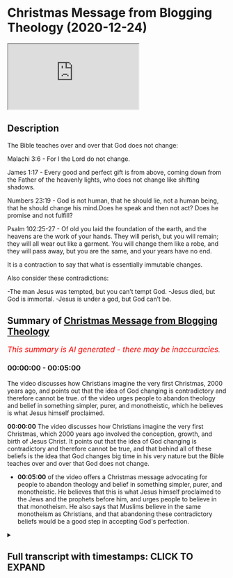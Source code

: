# Christmas Message from Blogging Theology (2020-12-24)

<iframe loading='lazy' src='https://www.youtube.com/embed/UKfoEkJ_Yi0'></iframe>

## Description

The Bible teaches over and over that God does not change:

Malachi 3:6 - For I the Lord do not change.

James 1:17 - Every good and perfect gift is from above, coming down from the Father of the heavenly lights, who does not change like shifting shadows.

Numbers 23:19 - God is not human, that he should lie, not a human being, that he should change his mind.Does he speak and then not act? Does he promise and not fulfill?

Psalm 102:25-27 - Of old you laid the foundation of the earth, and the heavens are the work of your hands. They will perish, but you will remain; they will all wear out like a garment. You will change them like a robe, and they will pass away, but you are the same, and your years have no end.

It is a contraction to say that what is essentially immutable changes.

Also consider these contradictions:

-The man Jesus was tempted, but you can’t tempt God. 
-Jesus died, but God is immortal. 
-Jesus is under a god, but God can’t be.

## Summary of [Christmas Message from Blogging Theology](https://www.youtube.com/watch?v=UKfoEkJ_Yi0)


*<span style="color:red; font-size:125%">This summary is AI generated - there may be inaccuracies</span>. [](/)*

### <a onclick="modifyYTiframeseektime('0')">00:00:00</a> - <a onclick="modifyYTiframeseektime('300')">00:05:00</a>

The video discusses how Christians imagine the very first Christmas, 2000 years ago, and points out that the idea of God changing is contradictory and therefore cannot be true. of the video urges people to abandon theology and belief in something simpler, purer, and monotheistic, which he believes is what Jesus himself proclaimed.

**<a onclick="modifyYTiframeseektime('0')">00:00:00</a>** The video discusses how Christians imagine the very first Christmas, which 2000 years ago involved the conception, growth, and birth of Jesus Christ. It points out that the idea of God changing is contradictory and therefore cannot be true, and that behind all of these beliefs is the idea that God changes big time in his very nature but the Bible teaches over and over that God does not change.
* **<a onclick="modifyYTiframeseektime('300')">00:05:00</a>** of the video offers a Christmas message advocating for people to abandon theology and belief in something simpler, purer, and monotheistic. He believes that this is what Jesus himself proclaimed to the Jews and the prophets before him, and urges people to believe in that monotheism. He also says that Muslims believe in the same monotheism as Christians, and that abandoning these contradictory beliefs would be a good step in accepting God's perfection.

<details><summary><h2>Full transcript with timestamps: CLICK TO EXPAND</h2></summary>

<a onclick="modifyYTiframeseektime('1')">0:00:01</a> hello in this episode i want to talk  
<a onclick="modifyYTiframeseektime('3')">0:00:03</a> about  
<a onclick="modifyYTiframeseektime('4')">0:00:04</a> how christians imagine the very first  
<a onclick="modifyYTiframeseektime('7')">0:00:07</a> christmas  
<a onclick="modifyYTiframeseektime('8')">0:00:08</a> that time when uh jesus was born 2000  
<a onclick="modifyYTiframeseektime('11')">0:00:11</a> years ago  
<a onclick="modifyYTiframeseektime('12')">0:00:12</a> in bethlehem so how do they imagine that  
<a onclick="modifyYTiframeseektime('17')">0:00:17</a> well i it goes something like this i  
<a onclick="modifyYTiframeseektime('19')">0:00:19</a> think  
<a onclick="modifyYTiframeseektime('20')">0:00:20</a> for them uh it starts with the  
<a onclick="modifyYTiframeseektime('22')">0:00:22</a> conception  
<a onclick="modifyYTiframeseektime('23')">0:00:23</a> when god became a fertilized egg  
<a onclick="modifyYTiframeseektime('27')">0:00:27</a> then god grew in uh grew as an embryo  
<a onclick="modifyYTiframeseektime('31')">0:00:31</a> then a fetus and then god kicked mary  
<a onclick="modifyYTiframeseektime('34')">0:00:34</a> from within her womb  
<a onclick="modifyYTiframeseektime('37')">0:00:37</a> and then at the birth on christmas day  
<a onclick="modifyYTiframeseektime('39')">0:00:39</a> god entered the world  
<a onclick="modifyYTiframeseektime('41')">0:00:41</a> as a baby amid the stench of manure  
<a onclick="modifyYTiframeseektime('44')">0:00:44</a> and cobwebs and hay in a stable  
<a onclick="modifyYTiframeseektime('48')">0:00:48</a> so the gospels tell us mary cradled the  
<a onclick="modifyYTiframeseektime('51')">0:00:51</a> crater in her arms i never imagined god  
<a onclick="modifyYTiframeseektime('54')">0:00:54</a> would look like that  
<a onclick="modifyYTiframeseektime('55')">0:00:55</a> she says to herself but  
<a onclick="modifyYTiframeseektime('60')">0:01:00</a> i would say that the idea that god  
<a onclick="modifyYTiframeseektime('62')">0:01:02</a> became a baby  
<a onclick="modifyYTiframeseektime('64')">0:01:04</a> involves some serious contradictions and  
<a onclick="modifyYTiframeseektime('67')">0:01:07</a> therefore it cannot be true  
<a onclick="modifyYTiframeseektime('69')">0:01:09</a> so consider this the idea that god the  
<a onclick="modifyYTiframeseektime('72')">0:01:12</a> invisible god  
<a onclick="modifyYTiframeseektime('73')">0:01:13</a> became visible the untouchable became  
<a onclick="modifyYTiframeseektime('77')">0:01:17</a> touchable  
<a onclick="modifyYTiframeseektime('78')">0:01:18</a> the unlimited became limited the  
<a onclick="modifyYTiframeseektime('81')">0:01:21</a> infinite  
<a onclick="modifyYTiframeseektime('82')">0:01:22</a> became finite the immutable  
<a onclick="modifyYTiframeseektime('86')">0:01:26</a> became mutable the unchangeable became  
<a onclick="modifyYTiframeseektime('89')">0:01:29</a> changeable spirit became matter  
<a onclick="modifyYTiframeseektime('92')">0:01:32</a> the almighty god became weak  
<a onclick="modifyYTiframeseektime('97')">0:01:37</a> now what lies behind all of these  
<a onclick="modifyYTiframeseektime('100')">0:01:40</a> beliefs these claims  
<a onclick="modifyYTiframeseektime('101')">0:01:41</a> is that god changes big time in his very  
<a onclick="modifyYTiframeseektime('105')">0:01:45</a> nature  
<a onclick="modifyYTiframeseektime('107')">0:01:47</a> but the bible teaches over and over that  
<a onclick="modifyYTiframeseektime('110')">0:01:50</a> god does  
<a onclick="modifyYTiframeseektime('111')">0:01:51</a> not change the prophet malachi  
<a onclick="modifyYTiframeseektime('114')">0:01:54</a> in chapter 3 verse 6 says for i the lord  
<a onclick="modifyYTiframeseektime('118')">0:01:58</a> do not change the letter of james in the  
<a onclick="modifyYTiframeseektime('121')">0:02:01</a> new testament  
<a onclick="modifyYTiframeseektime('122')">0:02:02</a> 117 says for every good and perfect gift  
<a onclick="modifyYTiframeseektime('126')">0:02:06</a> is from above coming down from the  
<a onclick="modifyYTiframeseektime('128')">0:02:08</a> father of heavenly lights  
<a onclick="modifyYTiframeseektime('130')">0:02:10</a> who does not change like shifting  
<a onclick="modifyYTiframeseektime('133')">0:02:13</a> shadows  
<a onclick="modifyYTiframeseektime('135')">0:02:15</a> the book of numbers says chapter 23  
<a onclick="modifyYTiframeseektime('139')">0:02:19</a> god is not human that he should lie  
<a onclick="modifyYTiframeseektime('143')">0:02:23</a> not a human being that he should change  
<a onclick="modifyYTiframeseektime('145')">0:02:25</a> his mind  
<a onclick="modifyYTiframeseektime('146')">0:02:26</a> does he speak and then not act does he  
<a onclick="modifyYTiframeseektime('149')">0:02:29</a> promise and not  
<a onclick="modifyYTiframeseektime('150')">0:02:30</a> fulfill psalm 102  
<a onclick="modifyYTiframeseektime('153')">0:02:33</a> tells us of old you laid the foundation  
<a onclick="modifyYTiframeseektime('157')">0:02:37</a> of the work of the world  
<a onclick="modifyYTiframeseektime('158')">0:02:38</a> and the heavens are the work of your  
<a onclick="modifyYTiframeseektime('160')">0:02:40</a> hands they will perish  
<a onclick="modifyYTiframeseektime('162')">0:02:42</a> but you will remain they will all wear  
<a onclick="modifyYTiframeseektime('165')">0:02:45</a> out like a garment  
<a onclick="modifyYTiframeseektime('167')">0:02:47</a> you will change them like a robe and  
<a onclick="modifyYTiframeseektime('170')">0:02:50</a> they will pass away  
<a onclick="modifyYTiframeseektime('172')">0:02:52</a> but you are the same and your years  
<a onclick="modifyYTiframeseektime('175')">0:02:55</a> have no end  
<a onclick="modifyYTiframeseektime('178')">0:02:58</a> so it's a contradiction to say that what  
<a onclick="modifyYTiframeseektime('181')">0:03:01</a> essentially what is essentially  
<a onclick="modifyYTiframeseektime('182')">0:03:02</a> immutable changes  
<a onclick="modifyYTiframeseektime('186')">0:03:06</a> now there are other contradictions uh of  
<a onclick="modifyYTiframeseektime('189')">0:03:09</a> which may  
<a onclick="modifyYTiframeseektime('190')">0:03:10</a> have occurred to you as well the idea  
<a onclick="modifyYTiframeseektime('192')">0:03:12</a> that the new testament teaches that  
<a onclick="modifyYTiframeseektime('194')">0:03:14</a> jesus  
<a onclick="modifyYTiframeseektime('195')">0:03:15</a> was tempted by the devil it says that in  
<a onclick="modifyYTiframeseektime('197')">0:03:17</a> the gospels  
<a onclick="modifyYTiframeseektime('199')">0:03:19</a> but it also says that you can't tempt  
<a onclick="modifyYTiframeseektime('201')">0:03:21</a> god  
<a onclick="modifyYTiframeseektime('203')">0:03:23</a> the gospels say that jesus died but god  
<a onclick="modifyYTiframeseektime('207')">0:03:27</a> is immortal the new testament also says  
<a onclick="modifyYTiframeseektime('209')">0:03:29</a> that in one timothy that god does not  
<a onclick="modifyYTiframeseektime('211')">0:03:31</a> die that he's immortal  
<a onclick="modifyYTiframeseektime('213')">0:03:33</a> jesus is under a god it says he plays  
<a onclick="modifyYTiframeseektime('216')">0:03:36</a> best places that jesus  
<a onclick="modifyYTiframeseektime('217')">0:03:37</a> has a god but god can't be god can't be  
<a onclick="modifyYTiframeseektime('220')">0:03:40</a> under a god obviously because god is  
<a onclick="modifyYTiframeseektime('223')">0:03:43</a> almighty he is the  
<a onclick="modifyYTiframeseektime('224')">0:03:44</a> creator of the heavens and the earth the  
<a onclick="modifyYTiframeseektime('226')">0:03:46</a> source of everything therefore he is not  
<a onclick="modifyYTiframeseektime('228')">0:03:48</a> under anyone else or they would be god  
<a onclick="modifyYTiframeseektime('230')">0:03:50</a> logically and there's a little verse  
<a onclick="modifyYTiframeseektime('233')">0:03:53</a> here in  
<a onclick="modifyYTiframeseektime('233')">0:03:53</a> one uh in luke's gospel uh  
<a onclick="modifyYTiframeseektime('236')">0:03:56</a> chapter two verse fourteen a little  
<a onclick="modifyYTiframeseektime('239')">0:03:59</a> verse but it's so  
<a onclick="modifyYTiframeseektime('240')">0:04:00</a> pregnant with her pregnant pun intended  
<a onclick="modifyYTiframeseektime('244')">0:04:04</a> with implications the child is referring  
<a onclick="modifyYTiframeseektime('247')">0:04:07</a> to jesus the child grew  
<a onclick="modifyYTiframeseektime('249')">0:04:09</a> and became strong filled with wisdom  
<a onclick="modifyYTiframeseektime('252')">0:04:12</a> and the favor of god was upon him  
<a onclick="modifyYTiframeseektime('256')">0:04:16</a> that's luke 2 40. so  
<a onclick="modifyYTiframeseektime('259')">0:04:19</a> the son jesus grew and became strong  
<a onclick="modifyYTiframeseektime('263')">0:04:23</a> filled with wisdom and favor the favor  
<a onclick="modifyYTiframeseektime('266')">0:04:26</a> of gobblers on him so this is a changing  
<a onclick="modifyYTiframeseektime('268')">0:04:28</a> developing  
<a onclick="modifyYTiframeseektime('269')">0:04:29</a> person it's not a static kind of entity  
<a onclick="modifyYTiframeseektime('273')">0:04:33</a> you know the god man um  
<a onclick="modifyYTiframeseektime('276')">0:04:36</a> so there we go so um i i think  
<a onclick="modifyYTiframeseektime('279')">0:04:39</a> the i the idea this christmas is that we  
<a onclick="modifyYTiframeseektime('281')">0:04:41</a> should  
<a onclick="modifyYTiframeseektime('282')">0:04:42</a> certainly reflect on the birth of a  
<a onclick="modifyYTiframeseektime('285')">0:04:45</a> child this child jesus  
<a onclick="modifyYTiframeseektime('287')">0:04:47</a> but also on the later theology that grew  
<a onclick="modifyYTiframeseektime('290')">0:04:50</a> up around him and that it is  
<a onclick="modifyYTiframeseektime('291')">0:04:51</a> if we just look at it very simply and  
<a onclick="modifyYTiframeseektime('294')">0:04:54</a> rationally and logically it is  
<a onclick="modifyYTiframeseektime('296')">0:04:56</a> contradictory  
<a onclick="modifyYTiframeseektime('297')">0:04:57</a> it is incoherent and therefore it can't  
<a onclick="modifyYTiframeseektime('300')">0:05:00</a> be true  
<a onclick="modifyYTiframeseektime('300')">0:05:00</a> and we should jettison this theology and  
<a onclick="modifyYTiframeseektime('303')">0:05:03</a> belief  
<a onclick="modifyYTiframeseektime('304')">0:05:04</a> and believe in something that is purer  
<a onclick="modifyYTiframeseektime('306')">0:05:06</a> and simpler the monotheism that jesus  
<a onclick="modifyYTiframeseektime('308')">0:05:08</a> himself proclaimed  
<a onclick="modifyYTiframeseektime('310')">0:05:10</a> to the jews a pure monotheism a sincere  
<a onclick="modifyYTiframeseektime('314')">0:05:14</a> monotheism  
<a onclick="modifyYTiframeseektime('315')">0:05:15</a> and also the prophets of course proclaim  
<a onclick="modifyYTiframeseektime('317')">0:05:17</a> that as well so i think that that would  
<a onclick="modifyYTiframeseektime('319')">0:05:19</a> be my christmas message  
<a onclick="modifyYTiframeseektime('321')">0:05:21</a> um to invite people to believe in that  
<a onclick="modifyYTiframeseektime('324')">0:05:24</a> pure monotheism what muslims call  
<a onclick="modifyYTiframeseektime('327')">0:05:27</a> tauheed  
<a onclick="modifyYTiframeseektime('328')">0:05:28</a> and just to jettison these uh  
<a onclick="modifyYTiframeseektime('331')">0:05:31</a> contradictory beliefs that make no sense  
<a onclick="modifyYTiframeseektime('333')">0:05:33</a> god doesn't change  
<a onclick="modifyYTiframeseektime('335')">0:05:35</a> he is immutable he is eternal he's  
<a onclick="modifyYTiframeseektime('337')">0:05:37</a> almighty  
<a onclick="modifyYTiframeseektime('339')">0:05:39</a> he is perfect he doesn't grow in wisdom  
<a onclick="modifyYTiframeseektime('342')">0:05:42</a> and uh god is not uh favored and the  
<a onclick="modifyYTiframeseektime('345')">0:05:45</a> favor of god was not upon god there is  
<a onclick="modifyYTiframeseektime('347')">0:05:47</a> only one god  
<a onclick="modifyYTiframeseektime('348')">0:05:48</a> as well and there we are until next time  

</details>
